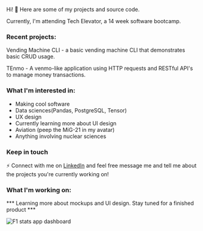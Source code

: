 Hi! 🧐 Here are some of my projects and source code.

Currently, I'm attending Tech Elevator, a 14 week software bootcamp.

### Recent projects:
Vending Machine CLI - a basic vending machine CLI that demonstrates basic CRUD usage.

TEnmo - A venmo-like application using HTTP requests and RESTful API's to manage money transactions.

### What I'm interested in:
- Making cool software
- Data sciences(Pandas, PostgreSQL, Tensor)
- UX design
- Currently learning more about UI design
- Aviation (peep the MiG-21 in my avatar)
- Anything involving nuclear sciences



### Keep in touch
⚡ Connect with me on [LinkedIn](https://www.linkedin.com/in/isaac-lopez-a67151172/) and feel free message me and tell me about the projects you're currently working on!


### What I'm working on: 
*** Learning more about mockups and UI design. Stay tuned for a finished product *** 

![F1 stats app dashboard](https://imgur.com/dc9XOhq)
